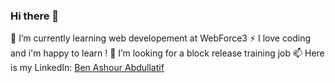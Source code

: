 ### Hi there 👋

🌱 I’m currently learning web developement at WebForce3
⚡ I love coding and i'm happy to learn !
🤔 I’m looking for a block release training job 
📫 Here is my LinkedIn: [Ben Ashour Abdullatif](https://www.linkedin.com/in/abdullatif-ben-ashour-b074111ba/)


